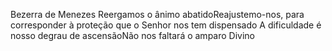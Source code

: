 Bezerra de Menezes
Reergamos o ânimo abatidoReajustemo-nos, para corresponder à proteção que o Senhor nos tem dispensado A dificuldade é nosso degrau de ascensãoNão nos faltará o amparo Divino
